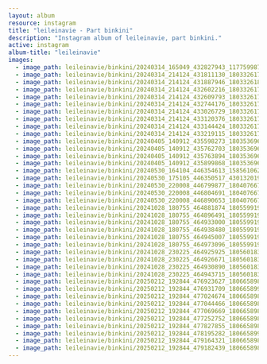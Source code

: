```yaml
---
layout: album
resource: instagram
title: "leileinavie - Part binkini"
description: "Instagram album of leileinavie, part binkini."
active: instagram
album-title: "leileinavie"
images:
  - image_path: leileinavie/binkini/20240314_165049_432827943_1177599873225978_7764645924330358126_n.jpg
  - image_path: leileinavie/binkini/20240314_214124_431811130_18033261748855820_7039181622353441106_n.jpg
  - image_path: leileinavie/binkini/20240314_214124_431887946_18033261802855820_4595082677588890368_n.jpg
  - image_path: leileinavie/binkini/20240314_214124_432602216_18033261757855820_1674143101239441028_n.jpg
  - image_path: leileinavie/binkini/20240314_214124_432609793_18033261793855820_4692886255871466532_n.jpg
  - image_path: leileinavie/binkini/20240314_214124_432744176_18033261739855820_6207039483514565525_n.jpg
  - image_path: leileinavie/binkini/20240314_214124_433026729_18033261784855820_2327731398957574158_n.jpg
  - image_path: leileinavie/binkini/20240314_214124_433120376_18033261766855820_5154478309821235030_n.jpg
  - image_path: leileinavie/binkini/20240314_214124_433144424_18033261730855820_3744552847699857054_n.jpg
  - image_path: leileinavie/binkini/20240314_214124_433219115_18033261775855820_3828956684283316317_n.jpg
  - image_path: leileinavie/binkini/20240405_140912_435598273_18035369668855820_1364039257181385084_n.jpg
  - image_path: leileinavie/binkini/20240405_140912_435762703_18035369650855820_3971594988995515183_n.jpg
  - image_path: leileinavie/binkini/20240405_140912_435763894_18035369659855820_3514036591436705768_n.jpg
  - image_path: leileinavie/binkini/20240405_140912_435899868_18035369641855820_8449393908726776474_n.jpg
  - image_path: leileinavie/binkini/20240530_164104_446354613_1585610628666867_6818446118533720107_n.jpg
  - image_path: leileinavie/binkini/20240530_175105_446350517_430132019839768_8213289728534771311_n.jpg
  - image_path: leileinavie/binkini/20240530_220008_446799877_18040766773855820_8024255017391036101_n.jpg
  - image_path: leileinavie/binkini/20240530_220008_446804691_18040766764855820_3329502554175813367_n.jpg
  - image_path: leileinavie/binkini/20240530_220008_446890653_18040766755855820_8458908561027263267_n.jpg
  - image_path: leileinavie/binkini/20241028_180755_464881874_18055991974855820_50101093857727557_n.jpg
  - image_path: leileinavie/binkini/20241028_180755_464896491_18055991947855820_3277242948942477033_n.jpg
  - image_path: leileinavie/binkini/20241028_180755_464933000_18055991956855820_2269370184849238675_n.jpg
  - image_path: leileinavie/binkini/20241028_180755_464938480_18055991929855820_8187847892035156082_n.jpg
  - image_path: leileinavie/binkini/20241028_180755_464945007_18055991965855820_1620088227551175628_n.jpg
  - image_path: leileinavie/binkini/20241028_180755_464973096_18055991938855820_5895023545255755168_n.jpg
  - image_path: leileinavie/binkini/20241028_230225_464925925_18056018398855820_3334125337500468264_n.jpg
  - image_path: leileinavie/binkini/20241028_230225_464926671_18056018380855820_4022605246083000401_n.jpg
  - image_path: leileinavie/binkini/20241028_230225_464930890_18056018389855820_2202795214542100865_n.jpg
  - image_path: leileinavie/binkini/20241028_230225_464943715_18056018371855820_8858974563350864906_n.jpg
  - image_path: leileinavie/binkini/20250212_192844_476923627_18066589864855820_3767742956131988309_n.jpg
  - image_path: leileinavie/binkini/20250212_192844_476931709_18066589903855820_5871714973527911910_n.jpg
  - image_path: leileinavie/binkini/20250212_192844_477024674_18066589855855820_4610794955596772186_n.jpg
  - image_path: leileinavie/binkini/20250212_192844_477044466_18066589828855820_7987718152763809259_n.jpg
  - image_path: leileinavie/binkini/20250212_192844_477069669_18066589891855820_3725303601663393880_n.jpg
  - image_path: leileinavie/binkini/20250212_192844_477252752_18066589873855820_6543232830003722557_n.jpg
  - image_path: leileinavie/binkini/20250212_192844_477827855_18066589837855820_7490136425772428720_n.jpg
  - image_path: leileinavie/binkini/20250212_192844_478195282_18066589912855820_7780493725605284642_n.jpg
  - image_path: leileinavie/binkini/20250212_192844_479164321_18066589846855820_7475669085955155388_n.jpg
  - image_path: leileinavie/binkini/20250212_192844_479182439_18066589882855820_3514476004942541700_n.jpg
---
```

